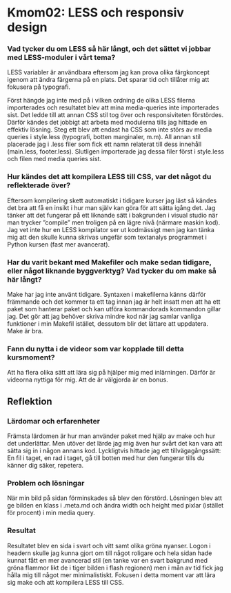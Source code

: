 Kmom02: LESS och responsiv design
===============================

### Vad tycker du om LESS så här långt, och det sättet vi jobbar med LESS-moduler i vårt tema?
LESS variabler är användbara eftersom jag kan prova olika färgkoncept igenom att ändra färgerna på en plats. Det sparar tid och tillåter mig att fokusera på typografi.

Först hängde jag inte med på i vilken ordning de olika LESS filerna importerades och resultatet blev att mina media-queries inte importerades sist. Det ledde till att annan CSS stil tog över och responsiviteten förstördes. Därför kändes det jobbigt att arbeta med modulerna tills jag hittade en effektiv lösning. Steg ett blev att endast ha CSS som inte störs av media queries i style.less (typografi, botten marginaler, m.m). All annan stil placerade jag i .less filer som fick ett namn relaterat till dess innehåll (main.less, footer.less). Slutligen importerade jag dessa filer först i style.less och filen med media queries sist.

### Hur kändes det att kompilera LESS till CSS, var det något du reflekterade över?
Eftersom kompilering skett automatiskt i tidigare kurser jag läst så kändes det bra att få en insikt i hur man själv kan göra för att sätta igång det. Jag tänker att det fungerar på ett liknande sätt i bakgrunden i visual studio när man trycker ”compile” men troligen på en lägre nivå (närmare maskin kod). Jag vet inte hur en LESS kompilator ser ut kodmässigt men jag kan tänka mig att den skulle kunna skrivas ungefär som textanalys programmet i Python kursen (fast mer avancerat).

### Har du varit bekant med Makefiler och make sedan tidigare, eller något liknande byggverktyg? Vad tycker du om make så här långt?
Make har jag inte använt tidigare. Syntaxen i makefilerna känns därför främmande och det kommer ta ett tag innan jag är helt insatt men att ha ett paket som hanterar paket och kan utföra kommandorads kommandon gillar jag. Det gör att jag behöver skriva mindre kod när jag samlar vanliga funktioner i min Makefil istället, dessutom blir det lättare att uppdatera. Make är bra.

### Fann du nytta i de videor som var kopplade till detta kursmoment?
Att ha flera olika sätt att lära sig på hjälper mig med inlärningen. Därför är videorna nyttiga för mig. Att de är välgjorda är en bonus.

## Reflektion
### Lärdomar och erfarenheter
Främsta lärdomen är hur man använder paket med hjälp av make och hur det underlättar. Men utöver det lärde jag mig även hur svårt det kan vara att sätta sig in i någon annans kod. Lyckligtvis hittade jag ett tillvägagångssätt: En fil i taget, en rad i taget, gå till botten med hur den fungerar tills du känner dig säker, repetera.

### Problem och lösningar
När min bild på sidan förminskades så blev den förstörd. Lösningen blev att ge bilden en klass i .meta.md och ändra width och height med pixlar (istället för procent) i min media query.

### Resultat
Resultatet blev en sida i svart och vitt samt olika gröna nyanser. Logon i headern skulle jag kunna gjort om till något roligare och hela sidan hade kunnat fått en mer avancerad stil (en tanke var en svart bakgrund med gröna flammor likt de i tiger bilden i flash regionen) men i mån av tid fick jag hålla mig till något mer minimalistiskt. Fokusen i detta moment var att lära sig make och att kompilera LESS till CSS.
